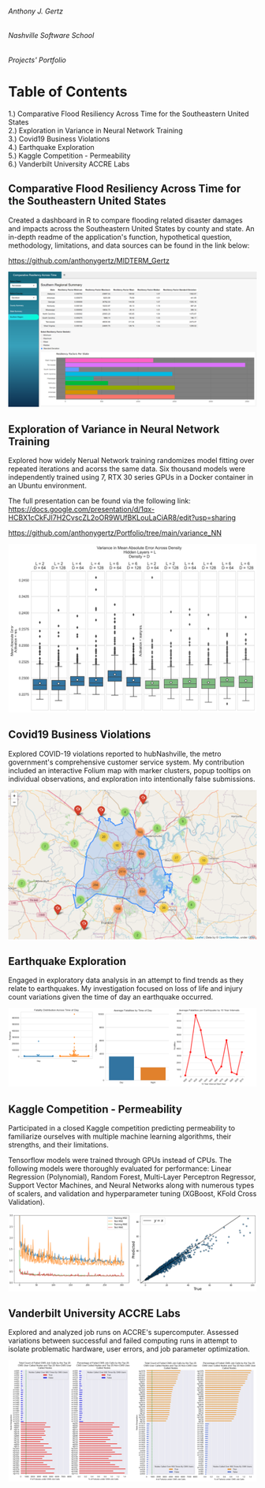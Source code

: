 ###### Anthony J. Gertz
###### Nashville Software School
###### Projects' Portfolio

# Table of Contents

1.) Comparative Flood Resiliency Across Time for the Southeastern United States<br>
2.) Exploration in Variance in Neural Network Training<br>
3.) Covid19 Business Violations<br>
4.) Earthquake Exploration<br>
5.) Kaggle Competition - Permeability<br>
6.) Vanderbilt University ACCRE Labs<br>

## Comparative Flood Resiliency Across Time for the Southeastern United States
Created a dashboard in R to compare flooding related disaster damages and impacts across the Southeastern United States by county and state. An in-depth readme of the application's function, hypothetical question, methodology, limitations, and data sources can be found in the link below: 

https://github.com/anthonygertz/MIDTERM_Gertz

![IMAGE1](https://github.com/anthonygertz/Portfolio/blob/7c49b04f71094a20b881d536b9382eb976bfbb03/Midterm.PNG)

## Exploration of Variance in Neural Network Training
Explored how widely Nerual Network training randomizes model fitting over repeated iterations and acorss the same data. Six thousand models were independently trained using 7, RTX 30 series GPUs in a Docker container in an Ubuntu environment.  

The full presentation can be found via the following link: 
https://docs.google.com/presentation/d/1qx-HCBX1cCkFJI7H2CvscZL2oOR9WUfBKLouLaCiAR8/edit?usp=sharing

https://github.com/anthonygertz/Portfolio/tree/main/variance_NN

![IMAGE2](https://github.com/anthonygertz/Portfolio/blob/26b409a2790e58ecfd4baa4ec258b7ff6b6d52e3/mae_density.png)

## Covid19 Business Violations
Explored COVID-19 violations reported to hubNashville, the metro government's comprehensive customer service system. My contribution included an interactive Folium map with marker clusters, popup tooltips on individual observations, and exploration into intentionally false submissions.  

![IMAGE3](https://github.com/anthonygertz/Portfolio/blob/c2713c676d9272deb06a911b610225a1e0e1b67e/covid.png)

## Earthquake Exploration
Engaged in exploratory data analysis in an attempt to find trends as they relate to earthquakes. My investigation focused on loss of life and injury count variations given the time of day an earthquake occurred. 

![IMAGE4](https://github.com/anthonygertz/Portfolio/blob/8ed3c7c5de6dedb7c2bd775f9919c16db61d5c76/eq.PNG)

## Kaggle Competition - Permeability
Participated in a closed Kaggle competition predicting permeability to familiarize ourselves with multiple machine learning algorithms, their strengths, and their limitations. 

Tensorflow models were trained through GPUs instead of CPUs. The following models were thoroughly evaluated for performance: Linear Regression (Polynomial), Random Forest, Multi-Layer Perceptron Regressor, Support Vector Machines, and Neural Networks along with numerous types of scalers, and validation and hyperparameter tuning (XGBoost, KFold Cross Validation).

![IMAGE5](https://github.com/anthonygertz/Portfolio/blob/585d71d29fac16599faa2ec50ba1e68782f177c5/kaggle.PNG)

## Vanderbilt University ACCRE Labs
Explored and analyzed job runs on ACCRE's supercomputer. Assessed variations between successful and failed computing runs in attempt to isolate problematic hardware, user errors, and job parameter optimization. 

![IMAGE6](https://github.com/anthonygertz/Portfolio/blob/c2713c676d9272deb06a911b610225a1e0e1b67e/accre.png)